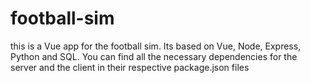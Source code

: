 # football-sim
this is a Vue app for the football sim.
Its based on Vue, Node, Express, Python and SQL. 
You can find all the necessary dependencies for the server and the client in their respective package.json files
